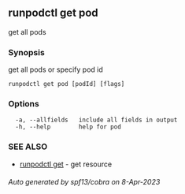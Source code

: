 ## runpodctl get pod

get all pods

### Synopsis

get all pods or specify pod id

```
runpodctl get pod [podId] [flags]
```

### Options

```
  -a, --allfields   include all fields in output
  -h, --help        help for pod
```

### SEE ALSO

* [runpodctl get](runpodctl_get.md)	 - get resource

###### Auto generated by spf13/cobra on 8-Apr-2023
